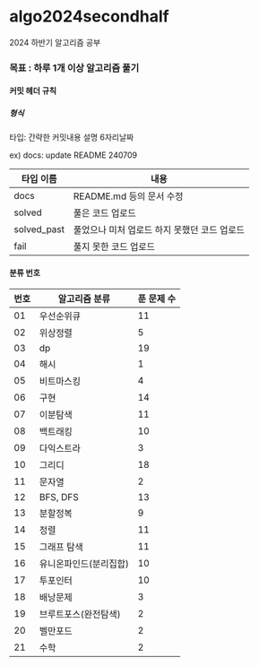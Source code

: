 # algo2024secondhalf

2024 하반기 알고리즘 공부

### 목표 : 하루 1개 이상 알고리즘 풀기

[문제풀이 상황 노션]:https://potent-light-313.notion.site/2024-8ef158496c324f85921834d1b9517fb5?pvs=4



#### 커밋 헤더 규칙

##### 형식

타입: 간략한 커밋내용 설명 6자리날짜

ex) docs: update README 240709



| 타입 이름  | 내용 |
|----|----|
| docs | README.md 등의 문서 수정 |
| solved | 풀은 코드 업로드 |
| solved_past | 풀었으나 미처 업로드 하지 못했던 코드 업로드 |
| fail | 풀지 못한 코드 업로드 |



#### 분류 번호

| 번호 |알고리즘 분류|푼 문제 수|
|----|----|----|
|01|우선순위큐|11|
|02|위상정렬|5|
|03|dp|19|
|04|해시|1|
|05|비트마스킹|4|
|06|구현|14|
|07|이분탐색|11|
|08|백트래킹| 10 |
|09|다익스트라|3|
|10|그리디|18|
|11|문자열|2|
|12|BFS, DFS|13|
|13|분할정복|9|
|14|정렬| 11         |
|15|그래프 탐색|11|
|16|유니온파인드(분리집합)|10|
|17|투포인터|10|
|18|배낭문제|3|
|19|브루트포스(완전탐색)|2|
|20|벨만포드|2|
|21|수학|2|



